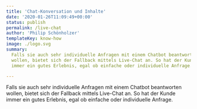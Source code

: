 ```yaml
---
title: 'Chat-Konversation und Inhalte'
date: '2020-01-26T11:09:49+00:00'
status: publish
permalink: /live-chat
author: 'Philip Schönholzer'
templateKey: know-how
image: ./logo.svg
summary: 
  Falls sie auch sehr individuelle Anfragen mit einem Chatbot beantworten
  wollen, bietet sich der Fallback mittels Live-Chat an. So hat der Kunde
  immer ein gutes Erlebnis, egal ob einfache oder individuelle Anfrage.

---
```


Falls sie auch sehr individuelle Anfragen mit einem Chatbot beantworten wollen, bietet sich der Fallback mittels Live-Chat an. So hat der Kunde immer ein gutes Erlebnis, egal ob einfache oder individuelle Anfrage.

